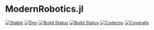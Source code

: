 # ModernRobotics.jl

[![Stable](https://img.shields.io/badge/docs-stable-blue.svg)](https://ferrolho.github.io/ModernRobotics.jl/stable)
[![Dev](https://img.shields.io/badge/docs-dev-blue.svg)](https://ferrolho.github.io/ModernRobotics.jl/dev)
[![Build Status](https://travis-ci.org/ferrolho/ModernRobotics.jl.svg?branch=master)](https://travis-ci.org/ferrolho/ModernRobotics.jl)
[![Build Status](https://ci.appveyor.com/api/projects/status/github/ferrolho/ModernRobotics.jl?svg=true)](https://ci.appveyor.com/project/ferrolho/ModernRobotics-jl)
[![Codecov](https://codecov.io/gh/ferrolho/ModernRobotics.jl/branch/master/graph/badge.svg)](https://codecov.io/gh/ferrolho/ModernRobotics.jl)
[![Coveralls](https://coveralls.io/repos/github/ferrolho/ModernRobotics.jl/badge.svg?branch=master)](https://coveralls.io/github/ferrolho/ModernRobotics.jl?branch=master)

